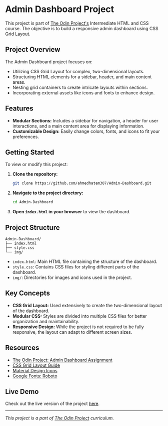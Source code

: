 

# Admin Dashboard Project

This project is part of [The Odin Project's](https://www.theodinproject.com/) Intermediate HTML and CSS course. The objective is to build a responsive admin dashboard using CSS Grid Layout.

## Project Overview

The Admin Dashboard project focuses on:

- Utilizing CSS Grid Layout for complex, two-dimensional layouts.
- Structuring HTML elements for a sidebar, header, and main content areas.
- Nesting grid containers to create intricate layouts within sections.
- Incorporating external assets like icons and fonts to enhance design.

## Features

- **Modular Sections:** Includes a sidebar for navigation, a header for user interactions, and a main content area for displaying information.
- **Customizable Design:** Easily change colors, fonts, and icons to fit your preferences.

## Getting Started

To view or modify this project:

1. **Clone the repository:**

   ```bash
   git clone https://github.com/ahmedhatem307/Admin-Dashboard.git
   ```

2. **Navigate to the project directory:**

   ```bash
   cd Admin-Dashboard
   ```

3. **Open `index.html` in your browser** to view the dashboard.

## Project Structure

```plaintext
Admin-Dashboard/
├── index.html
├── style.css
└── img/
```

- `index.html`: Main HTML file containing the structure of the dashboard.
- `style.css`: Contains CSS files for styling different parts of the dashboard.
- `img/`: Directories for images and icons used in the project.

## Key Concepts

- **CSS Grid Layout:** Used extensively to create the two-dimensional layout of the dashboard.
- **Modular CSS:** Styles are divided into multiple CSS files for better organization and maintainability.
- **Responsive Design:** While the project is not required to be fully responsive, the layout can adapt to different screen sizes.

## Resources

- [The Odin Project: Admin Dashboard Assignment](https://www.theodinproject.com/lessons/node-path-intermediate-html-and-css-admin-dashboard)
- [CSS Grid Layout Guide](https://developer.mozilla.org/en-US/docs/Web/CSS/CSS_Grid_Layout)
- [Material Design Icons](https://pictogrammers.com/library/mdi/)
- [Google Fonts: Roboto](https://fonts.google.com/specimen/Roboto)

## Live Demo

Check out the live version of the project [here]([(https://ahmedhatem307.github.io/Admin-Dashboard/)]).


---

*This project is a part of [The Odin Project](https://www.theodinproject.com/) curriculum.* 
